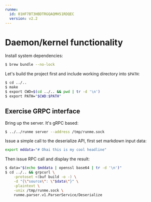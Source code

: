 ```yaml
---
runme:
  id: 01HF7BT3HBDTRGQAQMH51RDQEC
  version: v2.2
---
```


# Daemon/kernel functionality

Install system dependencies:

```sh {"id":"01HF7BT3HBDTRGQAQMGTJN1KP3"}
$ brew bundle --no-lock
```

Let's build the project first and include working directory into `$PATH`:

```sh {"id":"01HF7BT3HBDTRGQAQMGVG57QBE"}
$ cd ../..
$ make
$ export CWD=$(cd ../.. && pwd | tr -d '\n')
$ export PATH="$CWD:$PATH"
```

## Exercise GRPC interface

Bring up the server. It's gRPC based:

```sh {"background":"true","id":"01HF7BT3HBDTRGQAQMGXCKJCAB"}
$ ../../runme server --address /tmp/runme.sock
```

Issue a simple call to the deserialize API, first set markdown input data:

```sh {"id":"01HF7BT3HBDTRGQAQMH0ZYTWA9"}
export mddata="# Ohai this is my cool headline"
```

Then issue RPC call and display the result:

```sh {"closeTerminalOnSuccess":"false","id":"01HF7BT3HBDTRGQAQMH2K85BHG"}
$ data="$(echo $mddata | openssl base64 | tr -d '\n')"
$ cd ../.. && grpcurl \
    -protoset <(buf build -o -) \
    -d "{\"source\": \"$data\"}" \
    -plaintext \
    -unix /tmp/runme.sock \
    runme.parser.v1.ParserService/Deserialize
```
